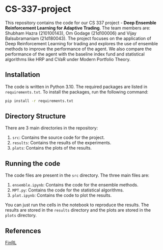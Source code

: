 # CS-337-project

This repository contains the code for our CS 337 project - **Deep Ensemble Reinforcement Learning for Adaptive
Trading**. The team members are: Shubham Hazra (210100143), Om Godage (21d100006) and 
Vijay Balsubramaniam (21d180043). 
The project focuses on the application of Deep Reinforcement Learning for trading and 
explores the use of ensemble methods to improve the performance of the agent. We also 
compare the performance of the agent with the baseline index fund and statistical algorithms
like HRP and CVaR under Modern Portfolio Theory.

## Installation

The code is written in Python 3.10. The required packages are listed in `requirements.txt`.
To install the packages, run the following command:

```bash
pip install -r requirements.txt
```

## Directory Structure

There are 3 main directories in the repository:

1. `src`: Contains the source code for the project.
2. `results`: Contains the results of the experiments.
3. `plots`: Contains the plots of the results.

## Running the code

The code files are present in the `src` directory. 
The three main files are:
1. `ensemble.ipynb`: Contains the code for the ensemble methods.
2. `MPT.py`: Contains the code for the statistical algorithms. 
3. `plot.ipynb`: Contains the code to plot the results.

You can just run the cells in the notebook to reproduce the results. The results are stored in the `results` directory and the plots are stored in the `plots` directory.

## References
[FinRL](https://github.com/AI4Finance-Foundation/FinRL)
